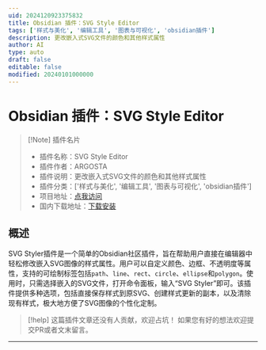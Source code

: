 ```yaml
---
uid: 2024120923375832
title: Obsidian 插件：SVG Style Editor
tags: ['样式与美化', '编辑工具', '图表与可视化', 'obsidian插件']
description: 更改嵌入式SVG文件的颜色和其他样式属性
author: AI
type: auto
draft: false
editable: false
modified: 20240101000000
---
```


# Obsidian 插件：SVG Style Editor

> [!Note] 插件名片
> - 插件名称：SVG Style Editor
> - 插件作者：ARGOSTA
> - 插件说明：更改嵌入式SVG文件的颜色和其他样式属性
> - 插件分类：['样式与美化', '编辑工具', '图表与可视化', 'obsidian插件']
> - 项目地址：[点我访问](https://github.com/arg1998/obsidian-svg-styler)
> - 国内下载地址：[下载安装](https://pkmer.cn/products/plugin/pluginMarket/?svg-styler)




## 概述

SVG Styler插件是一个简单的Obsidian社区插件，旨在帮助用户直接在编辑器中轻松修改嵌入SVG图像的样式属性。用户可以自定义颜色、边框、不透明度等属性，支持的可绘制标签包括`path`、`line`、`rect`、`circle`、`ellipse`和`polygon`。使用时，只需选择嵌入的SVG文件，打开命令面板，输入“SVG Styler”即可。该插件提供多种选项，包括直接保存样式到原SVG、创建样式更新的副本，以及清除现有样式，极大地方便了SVG图像的个性化定制。


> [!help] 
> 这篇插件文章还没有人贡献，欢迎占坑！
> 如果您有好的想法欢迎提交PR或者文末留言。
> 

---



